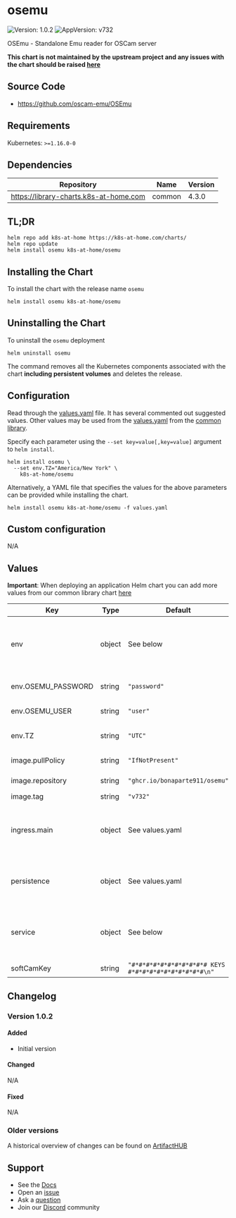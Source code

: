 # osemu

![Version: 1.0.2](https://img.shields.io/badge/Version-1.0.2-informational?style=flat-square) ![AppVersion: v732](https://img.shields.io/badge/AppVersion-v732-informational?style=flat-square)

OSEmu - Standalone Emu reader for OSCam server

**This chart is not maintained by the upstream project and any issues with the chart should be raised [here](https://github.com/k8s-at-home/charts/issues/new/choose)**

## Source Code

* <https://github.com/oscam-emu/OSEmu>

## Requirements

Kubernetes: `>=1.16.0-0`

## Dependencies

| Repository | Name | Version |
|------------|------|---------|
| https://library-charts.k8s-at-home.com | common | 4.3.0 |

## TL;DR

```console
helm repo add k8s-at-home https://k8s-at-home.com/charts/
helm repo update
helm install osemu k8s-at-home/osemu
```

## Installing the Chart

To install the chart with the release name `osemu`

```console
helm install osemu k8s-at-home/osemu
```

## Uninstalling the Chart

To uninstall the `osemu` deployment

```console
helm uninstall osemu
```

The command removes all the Kubernetes components associated with the chart **including persistent volumes** and deletes the release.

## Configuration

Read through the [values.yaml](./values.yaml) file. It has several commented out suggested values.
Other values may be used from the [values.yaml](https://github.com/k8s-at-home/library-charts/tree/main/charts/stable/common/values.yaml) from the [common library](https://github.com/k8s-at-home/library-charts/tree/main/charts/stable/common).

Specify each parameter using the `--set key=value[,key=value]` argument to `helm install`.

```console
helm install osemu \
  --set env.TZ="America/New York" \
    k8s-at-home/osemu
```

Alternatively, a YAML file that specifies the values for the above parameters can be provided while installing the chart.

```console
helm install osemu k8s-at-home/osemu -f values.yaml
```

## Custom configuration

N/A

## Values

**Important**: When deploying an application Helm chart you can add more values from our common library chart [here](https://github.com/k8s-at-home/library-charts/tree/main/charts/stable/common)

| Key | Type | Default | Description |
|-----|------|---------|-------------|
| env | object | See below | environment variables. See more parameters in the [osemu documentation](https://github.com/oscam-emu/OSEmu/blob/master/README). |
| env.OSEMU_PASSWORD | string | `"password"` | Set the password [REQUIRED] |
| env.OSEMU_USER | string | `"user"` | Set the user [REQUIRED] |
| env.TZ | string | `"UTC"` | Set the container timezone |
| image.pullPolicy | string | `"IfNotPresent"` | image pull policy |
| image.repository | string | `"ghcr.io/bonaparte911/osemu"` | image repository |
| image.tag | string | `"v732"` | image tag |
| ingress.main | object | See values.yaml | Enable and configure ingress settings for the chart under this key. |
| persistence | object | See values.yaml | Configure persistence settings for the chart under this key. |
| service | object | See below | nothing listens on http port, just defined due to common subchart |
| softCamKey | string | `"#*#*#*#*#*#*#*#*#*#*# KEYS #*#*#*#*#*#*#*#*#*#*#\n"` |  |

## Changelog

### Version 1.0.2

#### Added

* Initial version

#### Changed

N/A

#### Fixed

N/A

### Older versions

A historical overview of changes can be found on [ArtifactHUB](https://artifacthub.io/packages/helm/k8s-at-home/osemu?modal=changelog)

## Support

- See the [Docs](https://docs.k8s-at-home.com/our-helm-charts/getting-started/)
- Open an [issue](https://github.com/k8s-at-home/charts/issues/new/choose)
- Ask a [question](https://github.com/k8s-at-home/organization/discussions)
- Join our [Discord](https://discord.gg/sTMX7Vh) community
